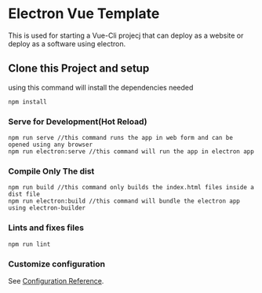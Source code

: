 # Electron Vue Template
This is used for starting a Vue-Cli projecj that can deploy as a website or deploy as a software using electron.

## Clone this Project and setup
using this command will install the dependencies needed
```
npm install
```

### Serve for Development(Hot Reload)
```
npm run serve //this command runs the app in web form and can be opened using any browser
npm run electron:serve //this command will run the app in electron app
```

### Compile Only The dist

```
npm run build //this command only builds the index.html files inside a dist file
npm run electron:build //this command will bundle the electron app using electron-builder
```

### Lints and fixes files
```
npm run lint
```

### Customize configuration
See [Configuration Reference](https://cli.vuejs.org/config/).
